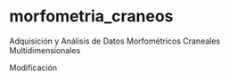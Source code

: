 # morfometria_craneos
Adquisición y Análisis de Datos Morfométricos Craneales Multidimensionales

Modificación
